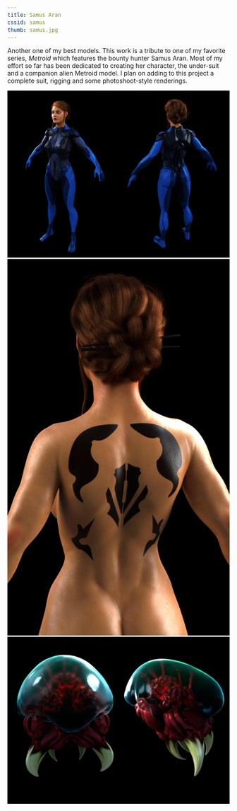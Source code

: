 ```yaml
---
title: Samus Aran
cssid: samus
thumb: samus.jpg
---
```

Another one of my best models. This work is a tribute to one of my favorite series, _Metroid_ which features the bounty hunter Samus Aran. Most of my effort so far has been dedicated to creating her character, the under-suit and a companion alien Metroid model. I plan on adding to this project a complete suit, rigging and some photoshoot-style renderings.

![Main Image](/assets/img/samus.jpg)
![Main Image](/assets/img/samustat.jpg)
![Main Image](/assets/img/metroid.jpg)
